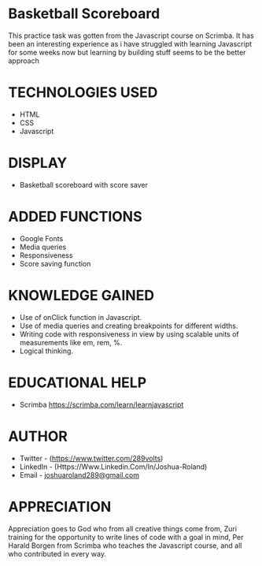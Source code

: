 # Basketball Scoreboard
 
 This practice task was gotten from the Javascript course on Scrimba. It has been an interesting experience as i have struggled with learning Javascript for some weeks now but learning by building stuff seems to be the better approach
# TECHNOLOGIES USED
- HTML
- CSS
- Javascript
# DISPLAY
- Basketball scoreboard with score saver
# ADDED FUNCTIONS

- Google Fonts
- Media queries
- Responsiveness
- Score saving function
# KNOWLEDGE GAINED

- Use of onClick function in Javascript.
- Use of media queries and creating breakpoints for different widths.
- Writing code with responsiveness in view by using scalable units of measurements like em, rem, %.
- Logical thinking.
# EDUCATIONAL HELP

- Scrimba <https://scrimba.com/learn/learnjavascript>
# AUTHOR

- Twitter - (https://www.twitter.com/289volts)
- LinkedIn - (Https://Www.Linkedin.Com/In/Joshua-Roland)
- Email - joshuaroland289@gmail.com
# APPRECIATION 

Appreciation goes to God who from all creative things come from, Zuri training for the opportunity to write lines of code with a goal in mind, Per Harald Borgen  from Scrimba who teaches the Javascript course,  and all who contributed in every way.